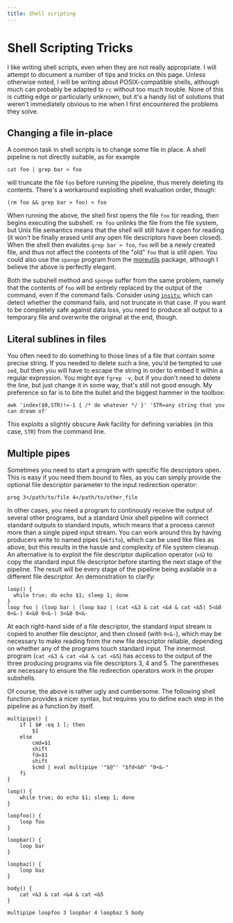 ```yaml
---
title: Shell scripting
---
```


Shell Scripting Tricks
==

I like writing shell scripts, even when they are not really
appropriate.  I will attempt to document a number of tips and tricks
on this page.  Unless otherwise noted, I will be writing about
POSIX-compatible shells, although much can probably be adapted to `rc`
without too much trouble.  None of this is cutting edge or
particularly unknown, but it's a handy list of solutions that weren't
immediately obvious to me when I first encountered the problems they
solve.

Changing a file in-place
--

A common task in shell scripts is to change some file in place.  A
shell pipeline is not directly suitable, as for example

    cat foo | grep bar > foo

will truncate the file `foo` before running the pipeline, thus merely
deleting its contents.  There's a workaround exploiting shell
evaluation order, though:

    (rm foo && grep bar > foo) < foo

When running the above, the shell first opens the file `foo` for
reading, then begins executing the subshell.  `rm foo` unlinks the
file from the file system, but Unix file semantics means that the
shell will still have it open for reading (it won't be finally erased
until any open file descriptors have been closed).  When the shell
then evalutes `grep bar > foo`, `foo` will be a _newly_ created file,
and thus not affect the contents of the "old" `foo` that is still
open.  You could also use the `sponge` program from the
[moreutils](http://kitenet.net/~joey/code/moreutils/) package,
although I believe the above is perfectly elegant.

Both the subshell method and `sponge` suffer from the same problem,
namely that the contents of `foo` will be entirely replaced by the
output of the command, even if the command fails.  Consider using
[`insitu`](/projects/insitu), which can detect whether the
command fails, and not truncate in that case.  If you want to be
completely safe against data loss, you need to produce all output to a
temporary file and overwrite the original at the end, though.

Literal sublines in files
--

You often need to do something to those lines of a file that contain
some precise string.  If you needed to delete such a line, you'd be
tempted to use `sed`, but then you will have to escape the string in
order to embed it within a regular expression.  You might eye `fgrep
-v`, but if you don't need to delete the line, but just change it in
some way, that's still not good enough.  My preference so far is to
bite the bullet and the biggest hammer in the toolbox:

    awk 'index($0,STR)!=-1 { /* do whatever */ }' 'STR=any string that you can dream of'

This exploits a slightly obscure Awk facility for defining variables
(in this case, `STR`) from the command line.

Multiple pipes
--

Sometimes you need to start a program with specific file descriptors
open.  This is easy if you need them bound to files, as you can simply
provide the optional file descriptor parameter to the input
redirection operator:

    prog 3</path/to/file 4</path/to/other_file

In other cases, you need a program to continously receive the output
of several other programs, but a standard Unix shell pipeline will
connect standard outputs to standard inputs, which means that a
process cannot more than a single piped input stream.  You can work
around this by having producers write to named pipes (`mkfifo`), which
can be used like files as above, but this results in the hassle and
complexity of file system cleanup.  An alternative is to exploit the
file descriptor duplication operator (`<&`) to copy the standard input
file descriptor before starting the next stage of the pipeline.  The
result will be every stage of the pipeline being available in a
different file descriptor.  An demonstration to clarify:

    loop() {
      while true; do echo $1; sleep 1; done
    }
    loop foo | (loop bar | (loop baz | (cat <&3 & cat <&4 & cat <&5) 5<&0 0<&-) 4<&0 0<&-) 3<&0 0<&-

At each right-hand side of a file descriptor, the standard input
stream is copied to another file desciptor, and then closed (with
`0<&-`), which may be necessary to make reading from the new file
descriptor reliable, depending on whether any of the programs touch
standard input.  The innermost program (`cat <&3 & cat <&4 & cat <&5`)
has access to the output of the three producing programs via file
descriptors 3, 4 and 5.  The parentheses are necessary to ensure the
file redirection operators work in the proper subshells.

Of course, the above is rather ugly and cumbersome.  The following
shell function provides a nicer syntax, but requires you to define
each step in the pipeline as a function by itself.

    multipipe() {
        if [ $# -eq 1 ]; then
            $1
        else
            cmd=$1
            shift
            fd=$1
            shift
            $cmd | eval multipipe '"$@"' "$fd<&0" "0<&-"
        fi
    }

    loop() {
        while true; do echo $1; sleep 1; done
    }

    loopfoo() {
        loop foo
    }

    loopbar() {
        loop bar
    }

    loopbaz() {
        loop baz
    }

    body() {
        cat <&3 & cat <&4 & cat <&5
    }

    multipipe loopfoo 3 loopbar 4 loopbaz 5 body
